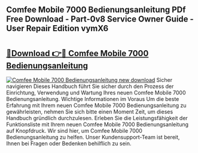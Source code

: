 ## Comfee Mobile 7000 Bedienungsanleitung PDf Free Download - Part-0v8 Service Owner Guide - User Repair Edition vymX6

# <h2><a href="http://df19xs6.blite.top/?on=Comfee+Mobile+7000+Bedienungsanleitung">🔗Download 👉🔴 Comfee Mobile 7000 Bedienungsanleitung</a></h2>

[![Comfee Mobile 7000 Bedienungsanleitung new download](https://i.imgur.com/lujVjoI.png)](http://df19xs6.blite.top/?on=Comfee+Mobile+7000+Bedienungsanleitung)
Sicher navigieren Dieses Handbuch führt Sie sicher durch den Prozess der Einrichtung, Verwendung und Wartung Ihres neuen Comfee Mobile 7000 Bedienungsanleitung. Wichtige Informationen im Voraus Um die beste Erfahrung mit Ihrem neuen Comfee Mobile 7000 Bedienungsanleitung zu gewährleisten, nehmen Sie sich bitte einen Moment Zeit, um dieses Handbuch gründlich durchzulesen. Erleben Sie die Leistungsfähigkeit der Funktionsliste mit Ihrem neuen Comfee Mobile 7000 Bedienungsanleitung auf Knopfdruck. Wir sind hier, um Comfee Mobile 7000 Bedienungsanleitung zu helfen. Unser Kundensupport-Team ist bereit, Ihnen bei Fragen oder Bedenken behilflich zu sein.
